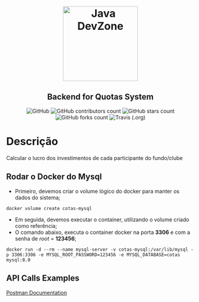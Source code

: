 <h1 align="center">
    <img alt="Java DevZone" src="https://images-ext-1.discordapp.net/external/aPHCjuIeNxdUR5iRYu63gLvZYwx7acahDQrLNJt8JZc/https/static-cdn.jtvnw.net/jtv_user_pictures/8788e662-173a-4de6-b4fd-5cc534361c4d-profile_image-300x300.png" width="200px" />
</h1>

<h2 align="center">
    Backend for Quotas System
</h2>

<!--- Melhore ou adicione mais pelo link https://shields.io --->
<p align="center">
<img alt="GitHub" src="https://img.shields.io/github/license/Java-DevZone/cotas-backend?style=for-the-badge">

<img alt="GitHub contributors count" src="https://img.shields.io/github/contributors/Java-DevZone/cotas-backend?style=for-the-badge">

<img alt="GitHub stars count" src="https://img.shields.io/github/stars/Java-DevZone/cotas-backend?style=for-the-badge">

<img alt="GitHub forks count" src="https://img.shields.io/github/forks/Java-DevZone/cotas-backend?style=for-the-badge">

<img alt="Travis (.org)" src="https://img.shields.io/travis/Java-DevZone/cotas-backend?style=for-the-badge">

</p>

# Descrição
Calcular o lucro dos investimentos de cada participante do fundo/clube

## Rodar o Docker do Mysql

* Primeiro, devemos criar o volume lógico do docker para manter os dados do sistema;

```
docker volume create cotas-mysql
```

* Em seguida, devemos executar o container, utilizando o volume criado como referência;
* O comando abaixo, executa o container docker na porta **3306** e com a senha de *root* = **123456**;

```
docker run -d --rm --name mysql-server -v cotas-mysql:/var/lib/mysql -p 3306:3306 -e MYSQL_ROOT_PASSWORD=123456 -e MYSQL_DATABASE=cotas mysql:8.0
```

## API Calls Examples

[Postman Documentation](https://documenter.getpostman.com/view/984544/SWTG6bCs)

